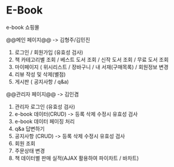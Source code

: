 # E-Book


e-book 쇼핑몰 


@@메인 페이지@@ -> 김형주/김민진
1. 로그인 / 회원가입 (유효성 검사)
2. 책 카테고리별 조회 / 베스트 도서 조회 / 신작 도서 조회 / 무료 도서 조회
3. 마이페이지 ( 위시리스트 / 장바구니 / 내 서재(구매목록) / 회원정보 변경
4. 리뷰 작성 및 삭제(별점)
5. 게시판 ( 공지사항 / q&a)


@@관리자 페이지@@ -> 김인겸
1. 관리자 로그인 (유효성 검사)
2. e-book 데이터(CRUD) -> 등록 삭제 수정시 유효성 검사
3. e-book 데이터 페이징 처리
4. q&a 답변하기
5. 공지사항 (CRUD) -> 등록 삭제 수정시 유효성 검사
6. 회원 조회
7. 주문상태 변경
8. 책 데이터별 판매 실적(AJAX 활용하여 파이차트 / 바차트)

